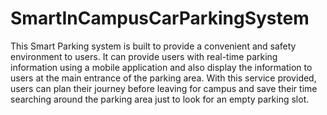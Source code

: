 # SmartInCampusCarParkingSystem

This Smart Parking system is built to provide a convenient and safety environment to users. It can provide users with real-time parking information using a mobile application
and also display the information to users at the main entrance of the parking area. With this service provided, users can plan their journey before leaving for campus and save
their time searching around the parking area just to look for an empty parking slot.

